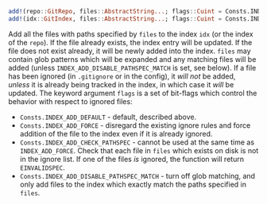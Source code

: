```julia
add!(repo::GitRepo, files::AbstractString...; flags::Cuint = Consts.INDEX_ADD_DEFAULT)
add!(idx::GitIndex, files::AbstractString...; flags::Cuint = Consts.INDEX_ADD_DEFAULT)
```

Add all the files with paths specified by `files` to the index `idx` (or the index of the `repo`). If the file already exists, the index entry will be updated. If the file does not exist already, it will be newly added into the index. `files` may contain glob patterns which will be expanded and any matching files will be added (unless `INDEX_ADD_DISABLE_PATHSPEC_MATCH` is set, see below). If a file has been ignored (in `.gitignore` or in the config), it *will not* be added, *unless* it is already being tracked in the index, in which case it *will* be updated. The keyword argument `flags` is a set of bit-flags which control the behavior with respect to ignored files:

  * `Consts.INDEX_ADD_DEFAULT` - default, described above.
  * `Consts.INDEX_ADD_FORCE` - disregard the existing ignore rules and force addition of the file to the index even if it is already ignored.
  * `Consts.INDEX_ADD_CHECK_PATHSPEC` - cannot be used at the same time as `INDEX_ADD_FORCE`. Check that each file in `files` which exists on disk is not in the ignore list. If one of the files *is* ignored, the function will return `EINVALIDSPEC`.
  * `Consts.INDEX_ADD_DISABLE_PATHSPEC_MATCH` - turn off glob matching, and only add files to the index which exactly match the paths specified in `files`.
